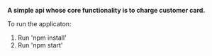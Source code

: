 **A simple api whose core functionality is to charge customer card.**

To run the applicaton:

1. Run 'npm install'
2. Run 'npm start'